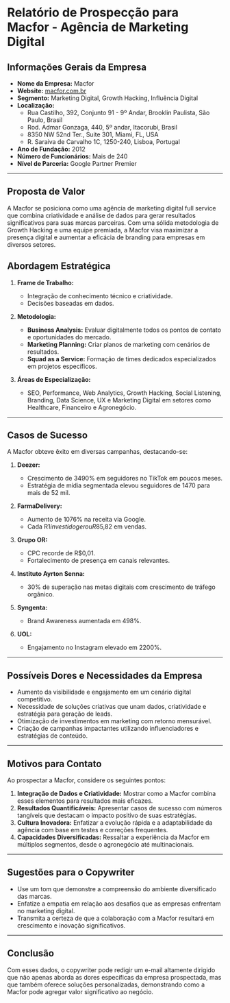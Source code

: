 # Relatório de Prospecção para Macfor - Agência de Marketing Digital

## Informações Gerais da Empresa
- **Nome da Empresa:** Macfor
- **Website:** [macfor.com.br](https://macfor.com.br)
- **Segmento:** Marketing Digital, Growth Hacking, Influência Digital
- **Localização:**
  - Rua Castilho, 392, Conjunto 91 - 9º Andar, Brooklin Paulista, São Paulo, Brasil
  - Rod. Admar Gonzaga, 440, 5º andar, Itacorubi, Brasil
  - 8350 NW 52nd Ter., Suite 301, Miami, FL, USA
  - R. Saraiva de Carvalho 1C, 1250-240, Lisboa, Portugal
- **Ano de Fundação:** 2012
- **Número de Funcionários:** Mais de 240
- **Nível de Parceria:** Google Partner Premier

---

## Proposta de Valor
A Macfor se posiciona como uma agência de marketing digital full service que combina criatividade e análise de dados para gerar resultados significativos para suas marcas parceiras. Com uma sólida metodologia de Growth Hacking e uma equipe premiada, a Macfor visa maximizar a presença digital e aumentar a eficácia de branding para empresas em diversos setores.

## Abordagem Estratégica
1. **Frame de Trabalho:**
   - Integração de conhecimento técnico e criatividade.
   - Decisões baseadas em dados.
   
2. **Metodologia:**
   - **Business Analysis:** Evaluar digitalmente todos os pontos de contato e oportunidades do mercado.
   - **Marketing Planning:** Criar planos de marketing com cenários de resultados.
   - **Squad as a Service:** Formação de times dedicados especializados em projetos específicos.
   
3. **Áreas de Especialização:**
   - SEO, Performance, Web Analytics, Growth Hacking, Social Listening, Branding, Data Science, UX e Marketing Digital em setores como Healthcare, Financeiro e Agronegócio.

---

## Casos de Sucesso
A Macfor obteve êxito em diversas campanhas, destacando-se:

1. **Deezer:**
   - Crescimento de 3490% em seguidores no TikTok em poucos meses.
   - Estratégia de mídia segmentada elevou seguidores de 1470 para mais de 52 mil.
   
2. **FarmaDelivery:**
   - Aumento de 1076% na receita via Google.
   - Cada R$1 investido gerou R$85,82 em vendas.
   
3. **Grupo OR:**
   - CPC recorde de R$0,01.
   - Fortalecimento de presença em canais relevantes.
   
4. **Instituto Ayrton Senna:**
   - 30% de superação nas metas digitais com crescimento de tráfego orgânico.
   
5. **Syngenta:**
   - Brand Awareness aumentada em 498%.
   
6. **UOL:**
   - Engajamento no Instagram elevado em 2200%.

---

## Possíveis Dores e Necessidades da Empresa
- Aumento da visibilidade e engajamento em um cenário digital competitivo.
- Necessidade de soluções criativas que unam dados, criatividade e estratégia para geração de leads.
- Otimização de investimentos em marketing com retorno mensurável.
- Criação de campanhas impactantes utilizando influenciadores e estratégias de conteúdo.

---

## Motivos para Contato
Ao prospectar a Macfor, considere os seguintes pontos:
1. **Integração de Dados e Criatividade:** Mostrar como a Macfor combina esses elementos para resultados mais eficazes.
2. **Resultados Quantificáveis:** Apresentar casos de sucesso com números tangíveis que destacam o impacto positivo de suas estratégias.
3. **Cultura Inovadora:** Enfatizar a evolução rápida e a adaptabilidade da agência com base em testes e correções frequentes.
4. **Capacidades Diversificadas:** Ressaltar a experiência da Macfor em múltiplos segmentos, desde o agronegócio até multinacionais.

---

## Sugestões para o Copywriter
- Use um tom que demonstre a compreensão do ambiente diversificado das marcas.
- Enfatize a empatia em relação aos desafios que as empresas enfrentam no marketing digital.
- Transmita a certeza de que a colaboração com a Macfor resultará em crescimento e inovação significativos.

---

## Conclusão
Com esses dados, o copywriter pode redigir um e-mail altamente dirigido que não apenas aborda as dores específicas da empresa prospectada, mas que também oferece soluções personalizadas, demonstrando como a Macfor pode agregar valor significativo ao negócio.